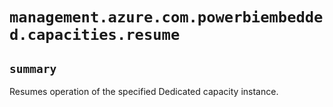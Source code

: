 # `management.azure.com.powerbiembedded.capacities.resume`

## `summary`
Resumes operation of the specified Dedicated capacity instance.



